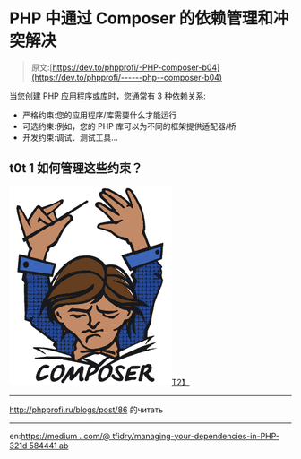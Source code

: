 # PHP 中通过 Composer 的依赖管理和冲突解决

> 原文:[https://dev.to/phpprofi/-PHP-composer-b04](https://dev.to/phpprofi/------php--composer-b04)

当您创建 PHP 应用程序或库时，您通常有 3 种依赖关系:

*   严格约束:您的应用程序/库需要什么才能运行
*   可选约束:例如，您的 PHP 库可以为不同的框架提供适配器/桥
*   开发约束:调试、测试工具...

## t0t 1 如何管理这些约束？

[![](img/91f075fd24dc4d4eae00b2dbad521b9b.png)T2】](http://getcomposer.org/)

* * *

http://phpprofi.ru/blogs/post/86 的читать

* * *

en:[https://medium . com/@ tfidry/managing-your-dependencies-in-PHP-321d 584441 ab](https://medium.com/@tfidry/managing-your-dependencies-in-php-321d584441ab)